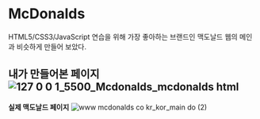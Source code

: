 # McDonalds
HTML5/CSS3/JavaScript 연습을 위해 가장 좋아하는 브랜드인 맥도날드 웹의 메인과 비슷하게 만들어 보았다.

**내가 만들어본 페이지**
![127 0 0 1_5500_Mcdonalds_mcdonalds html](https://user-images.githubusercontent.com/117332944/218787202-7b463e2e-f1db-4b4f-9583-df6d2ef3d087.png)
-
**실제 맥도날드 페이지**
![www mcdonalds co kr_kor_main do (2)](https://user-images.githubusercontent.com/117332944/218786785-c6508a74-8ce2-4a08-9943-e258438f1012.png)
